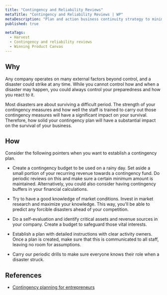 ```yaml
---
title: "Contingency and Reliability Reviews"
metaTitle: "Contingency and Reliability Reviews | WP"
metaDescription: "Plan and action business continuity strategy to minimize business risks. Consider technical, market, and environmental factors. Ensure the readiness with various drills."
published: true

metaTags:
  - Harvest
  - Contingency and reliability reviews
  - Winning Product Canvas
---
```


## Why

Any company operates on many external factors beyond control, and a disaster could strike at any time. While you cannot control how and when a disaster may happen, you could always control your preparedness and how you react to it.

Most disasters are about surviving a difficult period. The strength of your contingency measures and how well the staff is trained to carry out those contingency measures will have a significant impact on your survival. Therefore, how solid your contingency plan will have a substantial impact on the survival of your business.


## How

Consider the following pointers when you want to establish a contingency plan.

- Create a contingency budget to be used on a rainy day. Set aside a small portion of your recurring revenue towards a contingency fund. Do periodic reviews on this and make sure a certain minimum amount is maintained. Alternatively, you could also consider having contingency buffers in your financial calculations.

- Try to have a good knowledge of market conditions. Invest in market research and maximize your knowledge. This way, you'll be able to predict any forcible disasters ahead of your competition.

- Do a self-evaluation and identify critical assets and revenue sources in your company. Create a budget to safeguard those vital interests.

- Establish a plan with detailed instructions with clear activity owners. Once a plan is created, make sure that this is communicated to all staff, leaving no room for assumptions.

- Carry our periodic drills to make sure everyone knows their role when a disaster struck.

## References

- [Contingency planning for entrepreneurs](https://minutehack.com/guides/contingency-planning-for-entrepreneurs)

